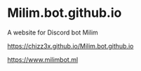 # Milim.bot.github.io
A website for Discord bot Milim

https://chizz3x.github.io/Milim.bot.github.io

https://www.milimbot.ml
